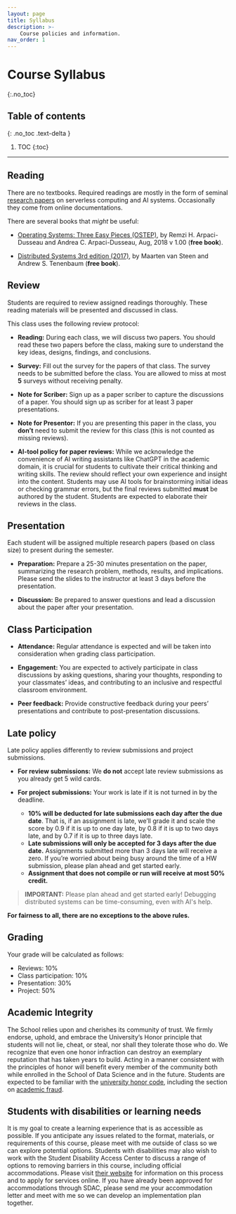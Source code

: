 ```yaml
---
layout: page
title: Syllabus
description: >-
    Course policies and information.
nav_order: 1
---
```


# Course Syllabus
{:.no_toc}

## Table of contents
{: .no_toc .text-delta }

1. TOC
{:toc}

---


## Reading 

There are no textbooks. Required readings are mostly in the form of seminal 
[research papers](/cs6501-serverless-ai-fall25/schedule/) on serverless computing and 
AI systems. Occasionally they come from online documentations. 

There are several books that *might* be useful:

* [Operating Systems: Three Easy Pieces (OSTEP)](http://pages.cs.wisc.edu/~remzi/OSTEP/), 
by Remzi H. Arpaci-Dusseau and Andrea C. Arpaci-Dusseau, Aug, 2018 v 1.00
(**free book**).

* [Distributed Systems 3rd edition
(2017)](https://www.distributed-systems.net/index.php/books/ds3/),
by Maarten van Steen and Andrew S. Tenenbaum (**free book**).


## Review

Students are required to review assigned readings thoroughly. These
reading materials will be presented and discussed in class. 

This class uses the following review protocol:

* **Reading:** During each class, we will discuss two papers. You 
should read these two papers before the class, making sure to
understand the key ideas, designs, findings, and conclusions. 

* **Survey:** Fill out the survey for the papers of that class. 
The survey needs to be submitted before the class. You are allowed 
to miss at most **5** surveys without receiving penalty.

* **Note for Scriber:** Sign up as a paper scriber to capture the discussions
of a paper. You should sign up as scriber for at least 3 paper
presentations.

* **Note for Presentor:** If you are presenting this paper in the
class, you **don’t** need to submit the review for this class (this
is not counted as missing reviews). 

* **AI-tool policy for paper reviews:** While we acknowledge the 
convenience of AI writing assistants like ChatGPT in the academic
domain, it is crucial for students to cultivate their critical
thinking and writing skills. The review should reflect your own
experience and insight into the content. Students may use AI tools
for brainstorming initial ideas or checking grammar errors, but the
final reviews submitted **must** be authored by the student. Students
are expected to elaborate their reviews in the class.


## Presentation

Each student will be assigned multiple research papers (based on
class size) to present during the semester. 

* **Preparation:** Prepare a 25-30 minutes presentation on the paper,
summarizing the research problem, methods, results, and implications.
Please send the slides to the instructor at least 3 days before the
presentation.

* **Discussion:** Be prepared to answer questions and lead a discussion
about the paper after your presentation. 


## Class Participation

* **Attendance:** Regular attendance is expected and will be taken into
consideration when grading class participation.

* **Engagement:** You are expected to actively participate in class
discussions by asking questions, sharing your thoughts, responding
to your classmates’ ideas, and contributing to an inclusive and
respectful classroom environment.

* **Peer feedback:** Provide constructive feedback during your peers’
presentations and contribute to post-presentation discussions.


## Late policy

Late policy applies differently to review submissions and project submissions.

* **For review submissions:** We **do not** accept late review
submissions as you already get 5 wild cards.

* **For project submissions:** Your work is late if it is not turned in by the deadline.

  - **10% will be deducted for late submissions each day after the due date**.
That is, if an assignment is late, we’ll grade it and scale the score by 0.9 if it is up to one day late, by 0.8 if it is up to two days late, and by 0.7 if it is up to three days late.
  - **Late submissions will only be accepted for 3 days after the due
date.** Assignments submitted more than 3 days late will receive
a zero. If you’re worried about being busy around the time of a HW
submission, please plan ahead and get started early.
  - **Assignment that does not compile or run will receive at most 50% credit.**

> **IMPORTANT:** Please plan ahead and get started early! Debugging
distributed systems can be time-consuming, even with AI's help. 

**For fairness to all, there are no exceptions to the above rules.**


## Grading

Your grade will be calculated as follows:

* Reviews: 10%
* Class participation: 10%
* Presentation: 30%
* Project: 50%


## Academic Integrity

The School relies upon and cherishes its community of trust. We
firmly endorse, uphold, and embrace the University’s Honor principle
that students will not lie, cheat, or steal, nor shall they tolerate
those who do. We recognize that even one honor infraction can destroy
an exemplary reputation that has taken years to build. Acting in a
manner consistent with the principles of honor will benefit every
member of the community both while enrolled in the School of Data
Science and in the future.  Students are expected to be familiar with
the [university honor code](https://honor.virginia.edu/), including
the section on [academic fraud](https://honor.virginia.edu/academic-fraud).



## Students with disabilities or learning needs

It is my goal to create a learning experience that is as accessible
as possible. If you anticipate any issues related to the format,
materials, or requirements of this course, please meet with me
outside of class so we can explore potential options. Students with
disabilities may also wish to work with the Student Disability Access
Center to discuss a range of options to removing barriers in this
course, including official accommodations. Please visit 
[their website](https://sdac.studenthealth.virginia.edu)
for information on this process and to apply for services online. If
you have already been approved for accommodations through SDAC,
please send me your accommodation letter and meet with me so we can
develop an implementation plan together.

